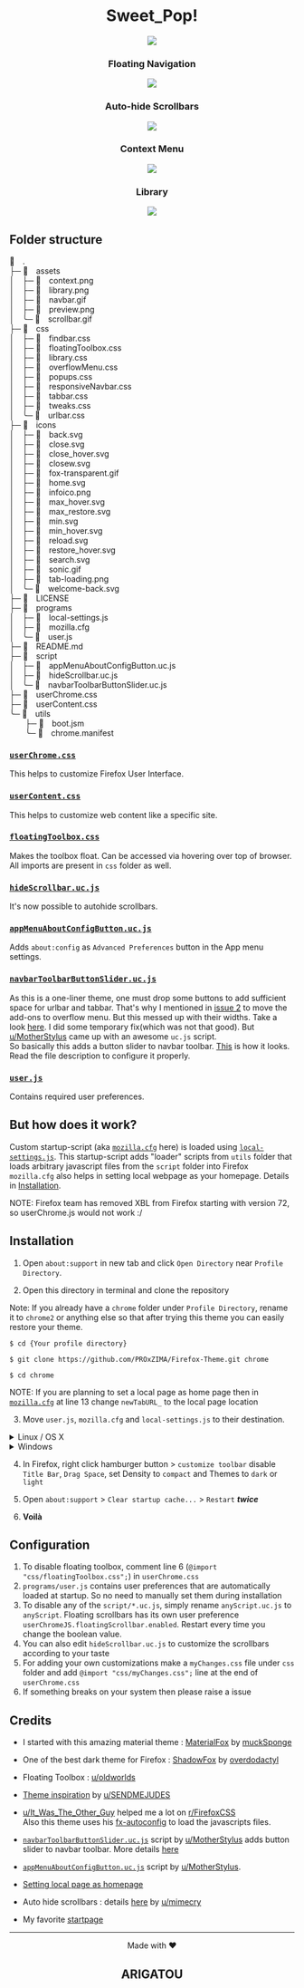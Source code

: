 <h1 align="center">Sweet_Pop!</h1>

<p align="center"><img src="./assets/preview.png"></p>

<h3 align="center">Floating Navigation</h3>
<p align="center"><img src="./assets/navbar.gif"></p>

<h3 align="center">Auto-hide Scrollbars</h3>
<p align="center"><img src="./assets/scrollbar.gif"></p>

<h3 align="center">Context Menu</h3>
<p align="center"><img src="./assets/context.png"></p>

<h3 align="center">Library</h3>
<p align="center"><img src="./assets/library.png"></p>

## Folder structure

 .<br>
├─  assets<br>
│ ├─  context.png<br>
│ ├─  library.png<br>
│ ├─  navbar.gif<br>
│ ├─  preview.png<br>
│ ╰─  scrollbar.gif<br>
├─  css<br>
│ ├─  findbar.css<br>
│ ├─  floatingToolbox.css<br>
│ ├─  library.css<br>
│ ├─  overflowMenu.css<br>
│ ├─  popups.css<br>
│ ├─  responsiveNavbar.css<br>
│ ├─  tabbar.css<br>
│ ├─  tweaks.css<br>
│ ╰─  urlbar.css<br>
├─  icons<br>
│ ├─  back.svg<br>
│ ├─  close.svg<br>
│ ├─  close_hover.svg<br>
│ ├─  closew.svg<br>
│ ├─  fox-transparent.gif<br>
│ ├─  home.svg<br>
│ ├─  infoico.png<br>
│ ├─  max_hover.svg<br>
│ ├─  max_restore.svg<br>
│ ├─  min.svg<br>
│ ├─  min_hover.svg<br>
│ ├─  reload.svg<br>
│ ├─  restore_hover.svg<br>
│ ├─  search.svg<br>
│ ├─  sonic.gif<br>
│ ├─  tab-loading.png<br>
│ ╰─  welcome-back.svg<br>
├─  LICENSE<br>
├─  programs<br>
│ ├─  local-settings.js<br>
│ ├─  mozilla.cfg<br>
│ ╰─  user.js<br>
├─  README.md<br>
├─  script<br>
│ ├─  appMenuAboutConfigButton.uc.js<br>
│ ├─  hideScrollbar.uc.js<br>
│ ╰─  navbarToolbarButtonSlider.uc.js<br>
├─  userChrome.css<br>
├─  userContent.css<br>
╰─  utils<br>
  ├─  boot.jsm<br>
  ╰─  chrome.manifest<br>

### [`userChrome.css`](./userChrome.css)
This helps to customize Firefox User Interface.

### [`userContent.css`](./userContent.css)
This helps to customize web content like a specific site.

### [`floatingToolbox.css`](./css/floatingToolbox.css)
Makes the toolbox float. Can be accessed via hovering over top of browser.<br>
All imports are present in `css` folder as well.

### [`hideScrollbar.uc.js`](./script/hideScrollbar.uc.js)
It's now possible to autohide scrollbars.

### [`appMenuAboutConfigButton.uc.js`](./script/appMenuAboutConfigButton.uc.js)
Adds `about:config` as `Advanced Preferences` button in the App menu settings.

### [`navbarToolbarButtonSlider.uc.js`](./script/navbarToolbarButtonSlider.uc.js)
As this is a one-liner theme, one must drop some buttons to add sufficient space for urlbar and tabbar. That's why I mentioned in [issue 2](https://github.com/PROxZIMA/Firefox-Theme/issues/2) to move the add-ons to overflow menu. But this messed up with their widths. Take a look [here](https://www.reddit.com/r/FirefoxCSS/comments/n9asta/addons_width_changes_to_a_fixed_value_when_placed/). I did some temporary fix(which was not that good). But [u/MotherStylus](https://www.reddit.com/user/MotherStylus) came up with an awesome `uc.js` script.<br>
So basically this adds a button slider to navbar toolbar. [This](https://raw.githubusercontent.com/PROxZIMA/Firefox-Theme/master/assets/navbar.gif) is how it looks. Read the file description to configure it properly.

### [`user.js`](./programs/user.js)
Contains required user preferences.

## **But how does it work?**
Custom startup-script (aka [`mozilla.cfg`](./programs/mozilla.cfg) here) is loaded using [`local-settings.js`](./programs/local-settings.js). This startup-script adds "loader" scripts from `utils` folder that loads arbitrary javascript files from the `script` folder into Firefox<br>
`mozilla.cfg` also helps in setting local webpage as your homepage. Details in [Installation](#Installation).

NOTE: Firefox team has removed XBL from Firefox starting with version 72, so userChrome.js would not work :/

## Installation
1) Open `about:support` in new tab and click `Open Directory` near `Profile Directory`.

2) Open this directory in terminal and clone the repository

Note: If you already have a `chrome` folder under `Profile Directory`, rename it to `chrome2` or anything else so that after trying this theme you can easily restore your theme.

```console
$ cd {Your profile directory}

$ git clone https://github.com/PROxZIMA/Firefox-Theme.git chrome

$ cd chrome
```

NOTE: If you are planning to set a local page as home page then in [`mozilla.cfg`](https://github.com/PROxZIMA/Firefox-Theme/blob/da7531c7089380c5c6e4faf2f9f365eb1fd3e49d/programs/mozilla.cfg#L14) at line 13 change `newTabURL_` to the local page location

3) Move `user.js`, `mozilla.cfg` and `local-settings.js` to their destination.

<details><summary>Linux / OS X</summary>
<br>

On `about:support` > `Application Binary` > `{Installation folder}firefox-bin`<br>
My `Installation folder` is `/usr/lib/firefox/`

```console
$ cp ./programs/user.js ../

$ cp ./programs/mozilla.cfg /usr/lib/firefox/

$ cp ./programs/local-settings.js /usr/lib/firefox/defaults/pref/
```
</details>

<details><summary>Windows</summary>
<br>

On `about:support` > `Application Binary` > `{Installation folder}firefox.exe`<br>
Generally `Installation folder` is `C:\Program Files\Mozilla Firefox\`

```powershell
> copy .\programs\user.js ..\

> copy .\programs\mozilla.cfg "C:\Program Files\Mozilla Firefox\"

> copy .\programs\local-settings.js "C:\Program Files\Mozilla Firefox\defaults\pref\"
```
</details>

4) In Firefox, right click hamburger button > `customize toolbar` disable `Title Bar`, `Drag Space`, set Density to `compact` and Themes to `dark` or `light`

5) Open `about:support` > `Clear startup cache...` > `Restart` ***twice***

6) **Voilà**

## Configuration
1) To disable floating toolbox, comment line 6 (`@import "css/floatingToolbox.css";`) in `userChrome.css`
2) `programs/user.js` contains user preferences that are automatically loaded at startup. So no need to manually set them during installation
3) To disable any of the `script/*.uc.js`, simply rename `anyScript.uc.js` to `anyScript`. Floating scrollbars has its own user preference `userChromeJS.floatingScrollbar.enabled`. Restart every time you change the boolean value.
4) You can also edit `hideScrollbar.uc.js` to customize the scrollbars according to your taste
5) For adding your own customizations make a `myChanges.css` file under `css` folder and add `@import "css/myChanges.css";` line at the end of `userChrome.css`
6) If something breaks on your system then please raise a issue

## Credits
- I started with this amazing material theme : [MaterialFox](https://github.com/muckSponge/MaterialFox) by [muckSponge](https://github.com/muckSponge)

- One of the best dark theme for Firefox : [ShadowFox](https://overdodactyl.github.io/ShadowFox) by [overdodactyl](https://github.com/overdodactyl)

- Floating Toolbox : [u/oldworlds](https://www.reddit.com/r/FirefoxCSS/comments/koa71w/minimalfox_a_compact_and_minimal_theme/)

- [Theme inspiration](https://www.reddit.com/r/FirefoxCSS/comments/ci7i69/another_oneline_theme/) by [u/SENDMEJUDES](https://www.reddit.com/user/SENDMEJUDES/)

- [u/It_Was_The_Other_Guy](https://www.reddit.com/user/It_Was_The_Other_Guy) helped me a lot on [r/FirefoxCSS](https://www.reddit.com/r/FirefoxCSS/)<br>
Also this theme uses his [fx-autoconfig](https://github.com/MrOtherGuy/fx-autoconfig) to load the javascripts files.

- [`navbarToolbarButtonSlider.uc.js`](https://github.com/aminomancer/uc.css.js) script by [u/MotherStylus](https://www.reddit.com/user/MotherStylus) adds button slider to navbar toolbar. More details [here](https://www.reddit.com/r/FirefoxCSS/comments/n9asta/addons_width_changes_to_a_fixed_value_when_placed/)

- [`appMenuAboutConfigButton.uc.js`](https://github.com/aminomancer/uc.css.js) script by [u/MotherStylus](https://www.reddit.com/user/MotherStylus).

- [Setting local page as homepage](https://www.reddit.com/r/firefox/comments/ge86z4/newtab_page_to_local_file_firefox_76_redux/)

- Auto hide scrollbars : details [here](https://www.reddit.com/r/FirefoxCSS/comments/jptrf8/is_it_still_possible_to_autohide_and_show/) by [u/mimecry](https://www.reddit.com/user/mimecry/)

- My favorite [startpage](https://www.reddit.com/r/startpages/comments/hfuoqg/a_simple_startpage_i_have_been_working_on/)

___
<p align="center">Made with ❤️</p>
<h2 align="center">ARIGATOU</h2>

